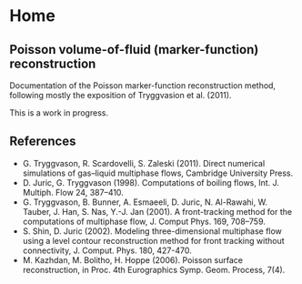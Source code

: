 
# Home

## Poisson volume-of-fluid (marker-function) reconstruction

Documentation of the Poisson marker-function reconstruction method, following mostly the exposition of Tryggvasion et al. (2011).

This is a work in progress.

## References

 - G. Tryggvason, R. Scardovelli, S. Zaleski (2011). Direct numerical simulations of gas–liquid multiphase flows, Cambridge University Press.
 - D. Juric, G. Tryggvason (1998). Computations of boiling flows, Int. J. Multiph. Flow 24, 387–410.
 - G. Tryggvason, B. Bunner, A. Esmaeeli, D. Juric, N. Al-Rawahi, W. Tauber, J. Han, S. Nas, Y.-J. Jan (2001). A front-tracking method for the computations of multiphase flow, J. Comput Phys. 169, 708–759.
 - S. Shin, D. Juric (2002). Modeling three-dimensional multiphase flow using a level contour reconstruction method for front tracking without connectivity, J. Comput. Phys. 180, 427-470.
 - M. Kazhdan, M. Bolitho, H. Hoppe (2006). Poisson surface reconstruction, in Proc. 4th Eurographics Symp. Geom. Process, 7(4).